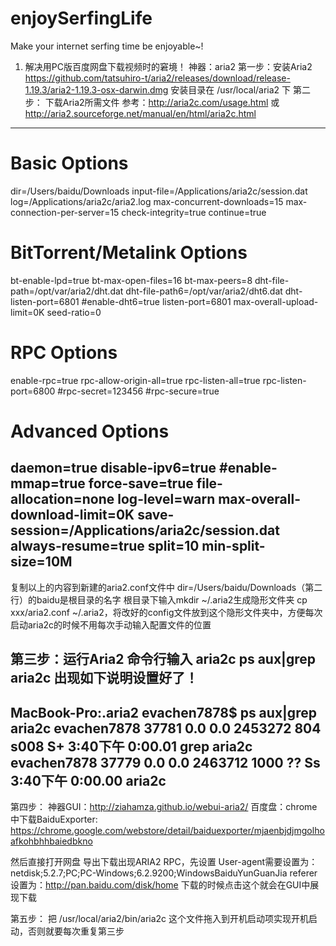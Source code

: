 # enjoySerfingLife
Make your internet serfing time be enjoyable~!
1. 解决用PC版百度网盘下载视频时的窘境！
神器：aria2
第一步：安装Aria2
 https://github.com/tatsuhiro-t/aria2/releases/download/release-1.19.3/aria2-1.19.3-osx-darwin.dmg
 安装目录在 /usr/local/aria2 下
第二步： 下载Aria2所需文件
 参考：http://aria2c.com/usage.html 或 http://aria2.sourceforge.net/manual/en/html/aria2c.html
 -----------------------------------------------------------------------------------
 # Basic Options
dir=/Users/baidu/Downloads
input-file=/Applications/aria2c/session.dat
log=/Applications/aria2c/aria2.log
max-concurrent-downloads=15
max-connection-per-server=15
check-integrity=true
continue=true

# BitTorrent/Metalink Options
bt-enable-lpd=true
bt-max-open-files=16
bt-max-peers=8
dht-file-path=/opt/var/aria2/dht.dat
dht-file-path6=/opt/var/aria2/dht6.dat
dht-listen-port=6801
#enable-dht6=true
listen-port=6801
max-overall-upload-limit=0K
seed-ratio=0

# RPC Options
enable-rpc=true
rpc-allow-origin-all=true
rpc-listen-all=true
rpc-listen-port=6800
#rpc-secret=123456
#rpc-secure=true

# Advanced Options
daemon=true
disable-ipv6=true
#enable-mmap=true
force-save=true
file-allocation=none
log-level=warn
max-overall-download-limit=0K
save-session=/Applications/aria2c/session.dat
always-resume=true
split=10
min-split-size=10M
 -----------------------------------------------------------------------------------
 复制以上的内容到新建的aria2.conf文件中
 dir=/Users/baidu/Downloads（第二行）的baidu是根目录的名字
 根目录下输入mkdir ~/.aria2生成隐形文件夹
 cp xxx/aria2.conf ~/.aria2，将改好的config文件放到这个隐形文件夹中，方便每次启动aria2c的时候不用每次手动输入配置文件的位置

第三步：运行Aria2
 命令行输入
 aria2c
 ps aux|grep aria2c
 出现如下说明设置好了！
----------------------------------------------------------------------------------------------------
MacBook-Pro:.aria2 evachen7878$ ps aux|grep aria2c
evachen7878     37781   0.0  0.0  2453272    804 s008  S+    3:40下午   0:00.01 grep aria2c
evachen7878     37779   0.0  0.0  2463712   1000   ??  Ss    3:40下午   0:00.00 aria2c
----------------------------------------------------------------------------------------------------

第四步：
神器GUI：http://ziahamza.github.io/webui-aria2/
百度盘：chrome中下载BaiduExporter: 
https://chrome.google.com/webstore/detail/baiduexporter/mjaenbjdjmgolhoafkohbhhbaiedbkno

然后直接打开网盘
导出下载出现ARIA2 RPC，先设置
User-agent需要设置为： netdisk;5.2.7;PC;PC-Windows;6.2.9200;WindowsBaiduYunGuanJia
referer 设置为：http://pan.baidu.com/disk/home
下载的时候点击这个就会在GUI中展现下载

第五步：
把 /usr/local/aria2/bin/aria2c 这个文件拖入到开机启动项实现开机启动，否则就要每次重复第三步



 
